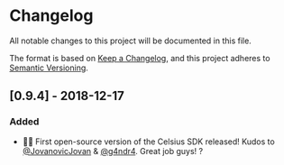 # Changelog
All notable changes to this project will be documented in this file.

The format is based on [Keep a Changelog](https://keepachangelog.com/en/1.0.0/),
and this project adheres to [Semantic Versioning](https://semver.org/spec/v2.0.0.html).

## [0.9.4] - 2018-12-17
### Added
- 🚢🍾  First open-source version of the Celsius SDK released! Kudos to [@JovanovicJovan](https://github.com/JovanovicJovan) & [@g4ndr4](https://github.com/g4ndr4). Great job guys! ?
